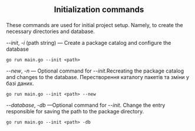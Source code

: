 ## <p style="text-align: center;">Initialization commands</p>
These commands are used for initial project setup. Namely, to create the necessary directories and database.

_--init_, _-i_ (path string) — Create a package catalog and configure the database<br>
````
go run main.go --init <path>
````
_--new_, _-n_ — Optional command for _--init_.Recreating the package catalog and changes to the database. Перестворення каталогу пакетів та зміни у базі даних.<br>
````
go run main.go --init <path> --new
````
_--database_, _-db_ —Optional command for _--init_. Change the entry responsible for saving the path to the package directory.
````
go run main.go --init <path> -db
````
